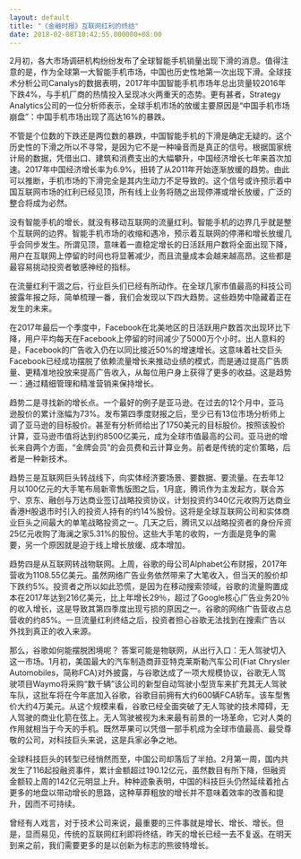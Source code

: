 ```yaml
---
layout: default
title: "《金融时报》互联网红利的终结"
date: 2018-02-08T10:42:55.000000+08:00
---
```


2月初，各大市场调研机构纷纷发布了全球智能手机销量出现下滑的消息。值得注意的是，作为全球第一大智能手机市场，中国也历史性地第一次出现下滑。全球技术分析公司Canalys的数据表明，2017年中国智能手机市场年总出货量较2016年下跌4%，与手机厂商的热情投入呈现冰火两重天的态势。更有甚者，Strategy Analytics公司的一位分析师表示，全球手机市场的放缓主要原因是“中国手机市场崩盘”：中国手机市场出现了高达16%的暴跌。

不管是个位数的下跌还是两位数的暴跌，中国智能手机的下滑是确定无疑的。这个历史性的下滑之所以不寻常，是因为它不是一种噪音而是真正的信号。根据国家统计局的数据，凭借出口、建筑和消费支出的大幅攀升，中国经济增长七年来首次加速。2017年中国经济增长率为6.9%，扭转了从2011年开始逐渐放缓的趋势。由此可以推断，手机市场的下滑完全是其内生动力不足导致的。这个信号或许预示着中国互联网市场的红利已经见顶，所有线上业务将随之出现停滞或增长放缓，广泛的整合将成为必然。

没有智能手机的增长，就没有移动互联网的流量红利。智能手机的边界几乎就是整个互联网的边界。智能手机市场的收缩和遇冷，预示着互联网的停滞和增长放缓几乎会同步发生。所谓见顶，意味着一直稳定增长的日活跃用户数将全面出现下降，用户在互联网上停留的时间也将显著减少，而且流量成本会越来越高昂。这些都是最容易挑动投资者敏感神经的指标。

在流量红利干涸之后，行业巨头们已经有所动作。在全球几家市值最高的科技公司披露年报之际，简单梳理一番，我们会发现以下四大趋势。这些趋势中隐藏着正在发生的未来。

在2017年最后一个季度中，Facebook在北美地区的日活跃用户数首次出现环比下降，用户平均每天在Facebook上停留的时间减少了5000万个小时。出人意料的是，Facebook的广告收入仍在以同比接近50%的增速增长。这意味着社交巨头Facebook已经成功摆脱了依赖流量增长来推动业绩的模式，而是通过提高广告质量、更精准地投放来提高广告收入，从每位用户身上获得了更多的收益。这是趋势一：通过精细管理和精准营销来保持增长。

趋势二是寻找新的增长点。一个最好的例子是亚马逊。在过去的12个月中，亚马逊股价的累计涨幅为73%。发布第四季度财报之后，至少已有13位市场分析师上调了亚马逊的目标股价。甚至有分析师给出了1750美元的目标股价。按照该股价计算，亚马逊市值将达到约8500亿美元，成为全球市值最高的公司。亚马逊的增长来自两个方面，“金牌会员”的会员费和云计算业务。前者是传统的定价策略，后者是一种新技术。

趋势三是互联网巨头转战线下，向实体经济要场景、要数据、要流量。在去年12月以100亿元的大手笔布局新零售版图之后，1月底，腾讯作为主发起方，联合苏宁、京东、融创与万达商业签订战略投资协议，计划投资约340亿元收购万达商业香港H股退市时引入的投资人持有的约14%股份。这将是全球互联网公司和实体商业巨头之间最大的单笔战略投资之一。几天之后，腾讯又以战略投资者的身份斥资25亿元收购了海澜之家5.31%的股份。这些大手笔的收购，一方面是竞争的需要，另一个原因就是迫于线上增长放缓、成本增加。

趋势四是从互联网转战物联网。上周，谷歌的母公司Alphabet公布财报，2017年营收为1108.55亿美元。虽然网络广告业务依然带来了大笔收入，但当天的股价却下跌约5%。投资者之所以如此恐慌，是因为在移动搜索领域，谷歌的流量购置成本在2017年达到216亿美元，比上年增长29％，超过了Google核心广告业务20％的收入增长，这是导致其第四季度出现亏损的原因之一。谷歌的网络广告营收占总营收的约85%。一旦流量红利终结之后，投资者担心谷歌无法找到在搜索广告以外找到真正的收入来源。

那么，谷歌如何能摆脱困境呢？ 答案可能是物联网，从出行入口：无人驾驶切入这一市场。1月初，美国最大的汽车制造商菲亚特克莱斯勒汽车公司(Fiat Chrysler Automobiles，简称FCA)对外披露，与谷歌达成了一项大规模协议，谷歌无人驾驶项目Waymo将采购“数千辆”该公司的新型自动驾驶小型货车来扩充其无人驾驶车队，这批车将在今年底加入谷歌，谷歌目前拥有大约600辆FCA轿车。该车型售价大约4万美元。从这个规模来看，谷歌已经全面突破了无人驾驶的技术障碍，无人驾驶的商业化箭在弦上。无人驾驶被视为未来最有前景的一场革命，它对人类的作用就相当于今天的手机。既然苹果可以凭借一部手机成为全球市值最高、最受尊敬的公司，对科技巨头来说，这是兵家必争之地。

全球科技巨头的转型已经悄然而至，中国公司却落后了半拍。2月第一周，国内共发生了116起投融资事件，累计金额超过190.12亿元，虽然数目有所下降，但融资金额较上周的142亿元明显上升。种种迹象表明，中国的科技巨头仍然延续着抢占更多的地盘以带动增长的思路，这种草莽粗放的增长并不意味着效率的改善和提升，因而不可持续。

曾经有人戏言，对于技术公司来说，最重要的三件事就是增长、增长、增长。但是，显而易见，传统的互联网红利即将终结，昨天的增长已经一去不复返。在明天到来之前，我们需要更多的是以创新为标志的熊彼特增长。

